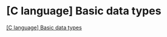 # [C language] Basic data types
[[C language] Basic data types](https://aiwithcloud.com/2022/09/15/c_language_basic_data_types/)